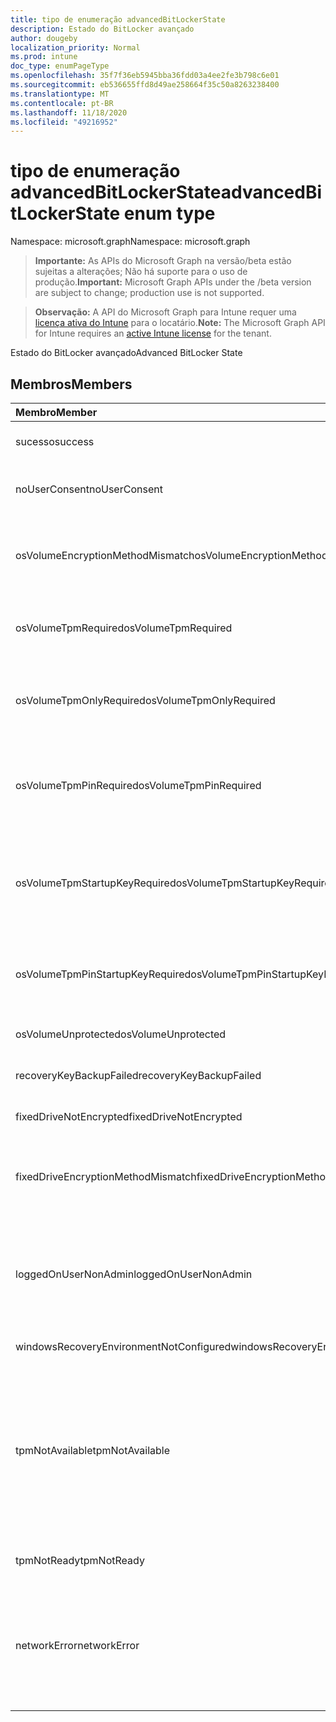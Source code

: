 ```yaml
---
title: tipo de enumeração advancedBitLockerState
description: Estado do BitLocker avançado
author: dougeby
localization_priority: Normal
ms.prod: intune
doc_type: enumPageType
ms.openlocfilehash: 35f7f36eb5945bba36fdd03a4ee2fe3b798c6e01
ms.sourcegitcommit: eb536655ffd8d49ae258664f35c50a8263238400
ms.translationtype: MT
ms.contentlocale: pt-BR
ms.lasthandoff: 11/18/2020
ms.locfileid: "49216952"
---
```

# <a name="advancedbitlockerstate-enum-type"></a><span data-ttu-id="34fc7-103">tipo de enumeração advancedBitLockerState</span><span class="sxs-lookup"><span data-stu-id="34fc7-103">advancedBitLockerState enum type</span></span>

<span data-ttu-id="34fc7-104">Namespace: microsoft.graph</span><span class="sxs-lookup"><span data-stu-id="34fc7-104">Namespace: microsoft.graph</span></span>

> <span data-ttu-id="34fc7-105">**Importante:** As APIs do Microsoft Graph na versão/beta estão sujeitas a alterações; Não há suporte para o uso de produção.</span><span class="sxs-lookup"><span data-stu-id="34fc7-105">**Important:** Microsoft Graph APIs under the /beta version are subject to change; production use is not supported.</span></span>

> <span data-ttu-id="34fc7-106">**Observação:** A API do Microsoft Graph para Intune requer uma [licença ativa do Intune](https://go.microsoft.com/fwlink/?linkid=839381) para o locatário.</span><span class="sxs-lookup"><span data-stu-id="34fc7-106">**Note:** The Microsoft Graph API for Intune requires an [active Intune license](https://go.microsoft.com/fwlink/?linkid=839381) for the tenant.</span></span>

<span data-ttu-id="34fc7-107">Estado do BitLocker avançado</span><span class="sxs-lookup"><span data-stu-id="34fc7-107">Advanced BitLocker State</span></span>

## <a name="members"></a><span data-ttu-id="34fc7-108">Membros</span><span class="sxs-lookup"><span data-stu-id="34fc7-108">Members</span></span>
|<span data-ttu-id="34fc7-109">Membro</span><span class="sxs-lookup"><span data-stu-id="34fc7-109">Member</span></span>|<span data-ttu-id="34fc7-110">Valor</span><span class="sxs-lookup"><span data-stu-id="34fc7-110">Value</span></span>|<span data-ttu-id="34fc7-111">Descrição</span><span class="sxs-lookup"><span data-stu-id="34fc7-111">Description</span></span>|
|:---|:---|:---|
|<span data-ttu-id="34fc7-112">sucesso</span><span class="sxs-lookup"><span data-stu-id="34fc7-112">success</span></span>|<span data-ttu-id="34fc7-113">,0</span><span class="sxs-lookup"><span data-stu-id="34fc7-113">0</span></span>|<span data-ttu-id="34fc7-114">Êxito no estado do BitLocker avançado</span><span class="sxs-lookup"><span data-stu-id="34fc7-114">Advanced BitLocker State Success</span></span>|
|<span data-ttu-id="34fc7-115">noUserConsent</span><span class="sxs-lookup"><span data-stu-id="34fc7-115">noUserConsent</span></span>|<span data-ttu-id="34fc7-116">1</span><span class="sxs-lookup"><span data-stu-id="34fc7-116">1</span></span>|<span data-ttu-id="34fc7-117">O usuário nunca deu o consentimento para a criptografia</span><span class="sxs-lookup"><span data-stu-id="34fc7-117">User never gave consent for Encryption</span></span>|
|<span data-ttu-id="34fc7-118">osVolumeEncryptionMethodMismatch</span><span class="sxs-lookup"><span data-stu-id="34fc7-118">osVolumeEncryptionMethodMismatch</span></span>|<span data-ttu-id="34fc7-119">duas</span><span class="sxs-lookup"><span data-stu-id="34fc7-119">2</span></span>|<span data-ttu-id="34fc7-120">O método de criptografia do volume de so é diferente daquele definido por política</span><span class="sxs-lookup"><span data-stu-id="34fc7-120">Encryption method of OS Volume is different than that set by policy</span></span>|
|<span data-ttu-id="34fc7-121">osVolumeTpmRequired</span><span class="sxs-lookup"><span data-stu-id="34fc7-121">osVolumeTpmRequired</span></span>|<span data-ttu-id="34fc7-122">4 </span><span class="sxs-lookup"><span data-stu-id="34fc7-122">4</span></span>|<span data-ttu-id="34fc7-123">TPM não usado para proteção do volume de so, mas é exigido por política</span><span class="sxs-lookup"><span data-stu-id="34fc7-123">TPM not used for protection of OS volume, but is required by policy</span></span>|
|<span data-ttu-id="34fc7-124">osVolumeTpmOnlyRequired</span><span class="sxs-lookup"><span data-stu-id="34fc7-124">osVolumeTpmOnlyRequired</span></span>|<span data-ttu-id="34fc7-125">8 </span><span class="sxs-lookup"><span data-stu-id="34fc7-125">8</span></span>|<span data-ttu-id="34fc7-126">A proteção somente TPM não é usada para o volume de so, mas é necessária para a política</span><span class="sxs-lookup"><span data-stu-id="34fc7-126">TPM only protection not used for OS volume, but is required by policy</span></span>|
|<span data-ttu-id="34fc7-127">osVolumeTpmPinRequired</span><span class="sxs-lookup"><span data-stu-id="34fc7-127">osVolumeTpmPinRequired</span></span>|<span data-ttu-id="34fc7-128">16 </span><span class="sxs-lookup"><span data-stu-id="34fc7-128">16</span></span>|<span data-ttu-id="34fc7-129">TPM + proteção de PIN não usada para o volume de sistema operacional, mas é necessária para a política</span><span class="sxs-lookup"><span data-stu-id="34fc7-129">TPM+PIN protection not used for OS volume, but is required by policy</span></span>|
|<span data-ttu-id="34fc7-130">osVolumeTpmStartupKeyRequired</span><span class="sxs-lookup"><span data-stu-id="34fc7-130">osVolumeTpmStartupKeyRequired</span></span>|<span data-ttu-id="34fc7-131">32</span><span class="sxs-lookup"><span data-stu-id="34fc7-131">32</span></span>|<span data-ttu-id="34fc7-132">TPM + proteção de chave de inicialização não usada para o volume de sistema operacional, mas é necessária para a política</span><span class="sxs-lookup"><span data-stu-id="34fc7-132">TPM+Startup Key protection not used for OS volume, but is required by policy</span></span>|
|<span data-ttu-id="34fc7-133">osVolumeTpmPinStartupKeyRequired</span><span class="sxs-lookup"><span data-stu-id="34fc7-133">osVolumeTpmPinStartupKeyRequired</span></span>|<span data-ttu-id="34fc7-134">64</span><span class="sxs-lookup"><span data-stu-id="34fc7-134">64</span></span>|<span data-ttu-id="34fc7-135">TPM + PIN + chave de inicialização não usado para o volume de so, mas é exigido pela política</span><span class="sxs-lookup"><span data-stu-id="34fc7-135">TPM+PIN+Startup Key not used for OS volume, but is required by policy</span></span>|
|<span data-ttu-id="34fc7-136">osVolumeUnprotected</span><span class="sxs-lookup"><span data-stu-id="34fc7-136">osVolumeUnprotected</span></span>|<span data-ttu-id="34fc7-137">128</span><span class="sxs-lookup"><span data-stu-id="34fc7-137">128</span></span>|<span data-ttu-id="34fc7-138">O volume de so desprotegido foi detectado</span><span class="sxs-lookup"><span data-stu-id="34fc7-138">Un-protected OS Volume was detected</span></span>|
|<span data-ttu-id="34fc7-139">recoveryKeyBackupFailed</span><span class="sxs-lookup"><span data-stu-id="34fc7-139">recoveryKeyBackupFailed</span></span>|<span data-ttu-id="34fc7-140">256</span><span class="sxs-lookup"><span data-stu-id="34fc7-140">256</span></span>|<span data-ttu-id="34fc7-141">Falha no backup da chave de recuperação</span><span class="sxs-lookup"><span data-stu-id="34fc7-141">Recovery key backup failed</span></span>|
|<span data-ttu-id="34fc7-142">fixedDriveNotEncrypted</span><span class="sxs-lookup"><span data-stu-id="34fc7-142">fixedDriveNotEncrypted</span></span>|<span data-ttu-id="34fc7-143">512</span><span class="sxs-lookup"><span data-stu-id="34fc7-143">512</span></span>|<span data-ttu-id="34fc7-144">Unidade fixa não criptografada</span><span class="sxs-lookup"><span data-stu-id="34fc7-144">Fixed Drive not encrypted</span></span>|
|<span data-ttu-id="34fc7-145">fixedDriveEncryptionMethodMismatch</span><span class="sxs-lookup"><span data-stu-id="34fc7-145">fixedDriveEncryptionMethodMismatch</span></span>|<span data-ttu-id="34fc7-146">1024</span><span class="sxs-lookup"><span data-stu-id="34fc7-146">1024</span></span>|<span data-ttu-id="34fc7-147">O método de criptografia de unidade fixa é diferente daquele definido por política</span><span class="sxs-lookup"><span data-stu-id="34fc7-147">Encryption method of Fixed Drive is different than that set by policy</span></span>|
|<span data-ttu-id="34fc7-148">loggedOnUserNonAdmin</span><span class="sxs-lookup"><span data-stu-id="34fc7-148">loggedOnUserNonAdmin</span></span>|<span data-ttu-id="34fc7-149">2048</span><span class="sxs-lookup"><span data-stu-id="34fc7-149">2048</span></span>|<span data-ttu-id="34fc7-150">O usuário conectado não é administrador. Isso exige que a política "AllowStandardUserEncryption" seja definida como 1</span><span class="sxs-lookup"><span data-stu-id="34fc7-150">Logged on user is non-admin. This requires “AllowStandardUserEncryption” policy set to 1</span></span>|
|<span data-ttu-id="34fc7-151">windowsRecoveryEnvironmentNotConfigured</span><span class="sxs-lookup"><span data-stu-id="34fc7-151">windowsRecoveryEnvironmentNotConfigured</span></span>|<span data-ttu-id="34fc7-152">4096</span><span class="sxs-lookup"><span data-stu-id="34fc7-152">4096</span></span>|<span data-ttu-id="34fc7-153">WinRE não configurado</span><span class="sxs-lookup"><span data-stu-id="34fc7-153">WinRE is not configured</span></span>|
|<span data-ttu-id="34fc7-154">tpmNotAvailable</span><span class="sxs-lookup"><span data-stu-id="34fc7-154">tpmNotAvailable</span></span>|<span data-ttu-id="34fc7-155">8192</span><span class="sxs-lookup"><span data-stu-id="34fc7-155">8192</span></span>|<span data-ttu-id="34fc7-156">O TPM não está disponível para o BitLocker.</span><span class="sxs-lookup"><span data-stu-id="34fc7-156">TPM is not available for BitLocker.</span></span> <span data-ttu-id="34fc7-157">Isso significa que o TPM não está presente, ou a substituição do registro não disponível do TPM está definida ou o sistema operacional do host está na unidade de capacidade portátil/Roma</span><span class="sxs-lookup"><span data-stu-id="34fc7-157">This means TPM is not present, or TPM unavailable registry override is set or host OS is on portable/rome-able drive</span></span>|
|<span data-ttu-id="34fc7-158">tpmNotReady</span><span class="sxs-lookup"><span data-stu-id="34fc7-158">tpmNotReady</span></span>|<span data-ttu-id="34fc7-159">16384</span><span class="sxs-lookup"><span data-stu-id="34fc7-159">16384</span></span>|<span data-ttu-id="34fc7-160">O TPM não está pronto para o BitLocker</span><span class="sxs-lookup"><span data-stu-id="34fc7-160">TPM is not ready for BitLocker</span></span>|
|<span data-ttu-id="34fc7-161">networkError</span><span class="sxs-lookup"><span data-stu-id="34fc7-161">networkError</span></span>|<span data-ttu-id="34fc7-162">32768</span><span class="sxs-lookup"><span data-stu-id="34fc7-162">32768</span></span>|<span data-ttu-id="34fc7-163">Rede não disponível.</span><span class="sxs-lookup"><span data-stu-id="34fc7-163">Network not available.</span></span> <span data-ttu-id="34fc7-164">Isso é necessário para o backup da chave de recuperação.</span><span class="sxs-lookup"><span data-stu-id="34fc7-164">This is required for recovery key backup.</span></span> <span data-ttu-id="34fc7-165">Isso é reportado para dispositivos compatíveis com criptografia de unidade</span><span class="sxs-lookup"><span data-stu-id="34fc7-165">This is reported for Drive Encryption capable devices</span></span>|





